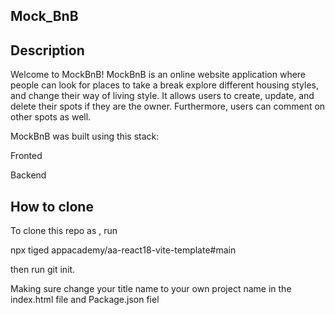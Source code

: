 ## Mock_BnB

## Description

Welcome to MockBnB! MockBnB is an online website application where people can look for places to take a break explore different housing styles, and change their way of living style. It allows users to create, update, and delete their spots if they are the owner. Furthermore, users can comment on other spots as well.

MockBnB was built using this stack:

Fronted

Backend

## How to clone

To clone this repo as <new-project-name>, run

npx tiged appacademy/aa-react18-vite-template#main <new-project-name>

then run git init.

Making sure change your title name to your own project name in the index.html file
and Package.json fiel
